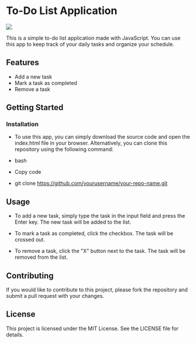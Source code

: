 # To-Do List Application

![](https://github.com/[SayedAmmar7]/[To-Do-List-]/blob/[master]/image.jpg?raw=true)



This is a simple to-do list application made with JavaScript. You can use this app to keep track of your daily tasks and organize your schedule.

## Features
- Add a new task
- Mark a task as completed
- Remove a task

## Getting Started
### Installation
- To use this app, you can simply download the source code and open the index.html file in your browser. Alternatively, you can clone this repository using the following    command:

- bash
- Copy code
- git clone https://github.com/yourusername/your-repo-name.git
## Usage
- To add a new task, simply type the task in the input field and press the Enter key. The new task will be added to the list.

- To mark a task as completed, click the checkbox. The task will be crossed out.

- To remove a task, click the "X" button next to the task. The task will be removed from the list.

## Contributing
If you would like to contribute to this project, please fork the repository and submit a pull request with your changes.

## License
This project is licensed under the MIT License. See the LICENSE file for details.
